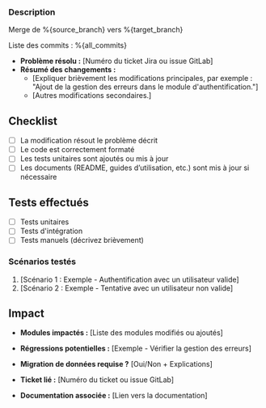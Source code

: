 ### Description
Merge de %{source_branch} vers %{target_branch}

Liste des commits :
%{all_commits}

<!-- Décrivez brièvement les modifications apportées par cette merge request.
Expliquez pourquoi ces modifications sont nécessaires et ce qu'elles accomplissent. -->

- **Problème résolu :** [Numéro du ticket Jira ou issue GitLab] 
- **Résumé des changements :**
  - [Expliquer brièvement les modifications principales, par exemple : "Ajout de la gestion des erreurs dans le module d'authentification."]
  - [Autres modifications secondaires.]

## Checklist

- [ ] La modification résout le problème décrit
- [ ] Le code est correctement formaté
- [ ] Les tests unitaires sont ajoutés ou mis à jour
- [ ] Les documents (README, guides d’utilisation, etc.) sont mis à jour si nécessaire

## Tests effectués

<!-- Décrivez les tests réalisés pour garantir le bon fonctionnement des modifications. -->

- [ ] Tests unitaires
- [ ] Tests d'intégration
- [ ] Tests manuels (décrivez brièvement)

### Scénarios testés
1. [Scénario 1 : Exemple - Authentification avec un utilisateur valide]
2. [Scénario 2 : Exemple - Tentative avec un utilisateur non valide]

## Impact

<!-- Décrivez les impacts potentiels sur le code ou l'infrastructure (par exemple, performance, compatibilité, etc.). -->

- **Modules impactés :** [Liste des modules modifiés ou ajoutés]
- **Régressions potentielles :** [Exemple - Vérifier la gestion des erreurs]
- **Migration de données requise ?** [Oui/Non + Explications]



- **Ticket lié :** [Numéro du ticket ou issue GitLab]
- **Documentation associée :** [Lien vers la documentation]



